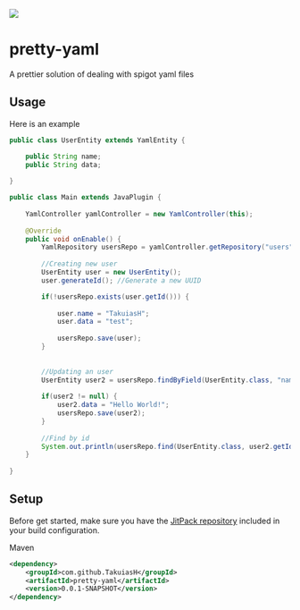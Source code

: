 [![](https://jitpack.io/v/TakuiasH/pretty-yaml.svg)](https://jitpack.io/#TakuiasH/pretty-yaml)

# pretty-yaml
A prettier solution of dealing with spigot yaml files

## Usage
Here is an example
```java
public class UserEntity extends YamlEntity {

	public String name;
	public String data;
	
}
```

```java
public class Main extends JavaPlugin {
	
	YamlController yamlController = new YamlController(this);
	
	@Override
	public void onEnable() {
		YamlRepository usersRepo = yamlController.getRepository("users");
		
		//Creating new user
		UserEntity user = new UserEntity();
		user.generateId(); //Generate a new UUID

		if(!usersRepo.exists(user.getId())) {
			
			user.name = "TakuiasH";
			user.data = "test";
			
			usersRepo.save(user);
		}
		
		
		//Updating an user
		UserEntity user2 = usersRepo.findByField(UserEntity.class, "name", "TakuiasH");
		
		if(user2 != null) {
			user2.data = "Hello World!";
			usersRepo.save(user2);
		}
		
		//Find by id
		System.out.println(usersRepo.find(UserEntity.class, user2.getId()).toString());
	}
	
}
```

## Setup
Before get started, make sure you have the [JitPack repository](https://jitpack.io/#TakuiasH/pretty-yaml) included in your build configuration.

Maven
```xml
<dependency>
    <groupId>com.github.TakuiasH</groupId>
    <artifactId>pretty-yaml</artifactId>
    <version>0.0.1-SNAPSHOT</version>
</dependency>
```
